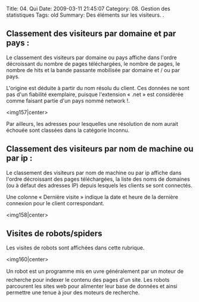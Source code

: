 Title: 04. Qui 
Date: 2009-03-11 21:45:07
Category: 08. Gestion des statistiques
Tags: old
Summary: Des éléments sur les visiteurs. . 

## Classement des visiteurs par domaine et par pays :

Le classement des visiteurs par domaine ou pays affiche dans l'ordre décroissant du nombre de pages téléchargées, le nombre de pages, le nombre de hits et la bande passante mobilisée par domaine et / ou par pays. 

L'origine est déduite à partir du nom résolu du client. Ces données ne sont pas d'un fiabilité exemplaire, puisque l'extension « .net » est considérée comme faisant partie d'un pays nommé network !. 

<img157|center>

Par ailleurs, les adresses pour lesquelles une résolution de nom aurait échouée sont classées dans la catégorie Inconnu.


## Classement des visiteurs par nom de machine ou par ip :

Le classement des visiteurs par nom de machine ou par ip affiche dans l'ordre décroissant des pages téléchargées, la liste des noms de domaines (ou à défaut des adresses IP) depuis lesquels les clients se sont connectés. 

Une colonne « Dernière visite » indique la date et heure de la dernière connexion pour le client correspondant.

<img158|center>

## Visites de robots/spiders

Les visites de robots sont affichées dans cette rubrique.

<img160|center>

Un robot est un programme mis en uvre généralement par un moteur de recherche pour indexer le contenu des pages d'un site. Les robots parcourent les sites web pour alimenter leur base de données et ainsi permettre une tenue à jour des moteurs de recherche.
